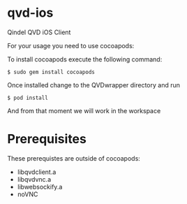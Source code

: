 qvd-ios
=======

Qindel QVD iOS Client

For your usage you need to use cocoapods:

To install cocoapods execute the following command:

`$ sudo gem install cocoapods`

Once installed change to the QVDwrapper directory and run

`$ pod install`

And from that moment we will work in the workspace

Prerequisites
=============

These prerequistes are outside of cocoapods:

 - libqvdclient.a
 - libqvdvnc.a
 - libwebsockify.a
 - noVNC
